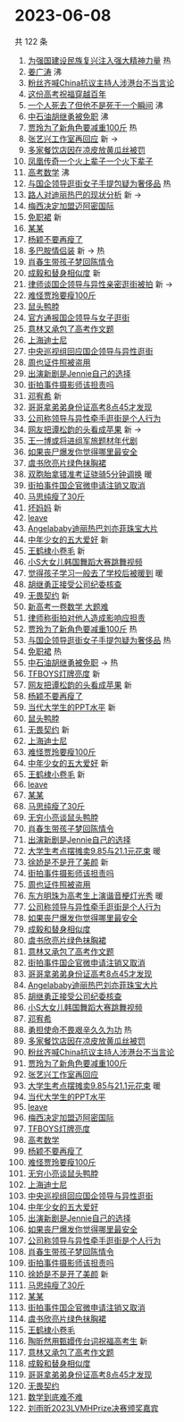 # 2023-06-08

共 122 条

<!-- BEGIN -->
<!-- 最后更新时间 Thu Jun 08 2023 02:16:08 GMT+0800 (China Standard Time) -->

1. [为强国建设民族复兴注入强大精神力量](https://s.weibo.com//weibo?q=%23%E4%B8%BA%E5%BC%BA%E5%9B%BD%E5%BB%BA%E8%AE%BE%E6%B0%91%E6%97%8F%E5%A4%8D%E5%85%B4%E6%B3%A8%E5%85%A5%E5%BC%BA%E5%A4%A7%E7%B2%BE%E7%A5%9E%E5%8A%9B%E9%87%8F%23&Refer=new_time)
   热
1. [姜广涛](https://s.weibo.com//weibo?q=%E5%A7%9C%E5%B9%BF%E6%B6%9B&t=31&band_rank=1&Refer=top)
   沸
1. [粉丝齐喊China抗议主持人涉港台不当言论](https://s.weibo.com//weibo?q=%23%E7%B2%89%E4%B8%9D%E9%BD%90%E5%96%8AChina%E6%8A%97%E8%AE%AE%E4%B8%BB%E6%8C%81%E4%BA%BA%E6%B6%89%E6%B8%AF%E5%8F%B0%E4%B8%8D%E5%BD%93%E8%A8%80%E8%AE%BA%23&t=31&band_rank=2&Refer=top)
1. [这份高考祝福穿越百年](https://s.weibo.com//weibo?q=%23%E8%BF%99%E4%BB%BD%E9%AB%98%E8%80%83%E7%A5%9D%E7%A6%8F%E7%A9%BF%E8%B6%8A%E7%99%BE%E5%B9%B4%23&t=31&band_rank=3&Refer=top)
1. [一个人死去了但他不是死于一个瞬间](https://s.weibo.com//weibo?q=%E4%B8%80%E4%B8%AA%E4%BA%BA%E6%AD%BB%E5%8E%BB%E4%BA%86%E4%BD%86%E4%BB%96%E4%B8%8D%E6%98%AF%E6%AD%BB%E4%BA%8E%E4%B8%80%E4%B8%AA%E7%9E%AC%E9%97%B4&t=31&band_rank=4&Refer=top)
   沸
1. [中石油胡继勇被免职](https://s.weibo.com//weibo?q=%23%E4%B8%AD%E7%9F%B3%E6%B2%B9%E8%83%A1%E7%BB%A7%E5%8B%87%E8%A2%AB%E5%85%8D%E8%81%8C%23&t=31&band_rank=5&Refer=top)
   沸
1. [贾玲为了新角色要减重100斤](https://s.weibo.com//weibo?q=%23%E8%B4%BE%E7%8E%B2%E4%B8%BA%E4%BA%86%E6%96%B0%E8%A7%92%E8%89%B2%E8%A6%81%E5%87%8F%E9%87%8D100%E6%96%A4%23&t=31&band_rank=6&Refer=top)
   热
1. [张艺兴工作室再回应](https://s.weibo.com//weibo?q=%23%E5%BC%A0%E8%89%BA%E5%85%B4%E5%B7%A5%E4%BD%9C%E5%AE%A4%E5%86%8D%E5%9B%9E%E5%BA%94%23&t=31&band_rank=7&Refer=top)
   新 ->
1. [多家餐饮店因在凉皮放黄瓜丝被罚](https://s.weibo.com//weibo?q=%23%E5%A4%9A%E5%AE%B6%E9%A4%90%E9%A5%AE%E5%BA%97%E5%9B%A0%E5%9C%A8%E5%87%89%E7%9A%AE%E6%94%BE%E9%BB%84%E7%93%9C%E4%B8%9D%E8%A2%AB%E7%BD%9A%23&t=31&band_rank=8&Refer=top)
1. [凤凰传奇一个火上辈子一个火下辈子](https://s.weibo.com//weibo?q=%23%E5%87%A4%E5%87%B0%E4%BC%A0%E5%A5%87%E4%B8%80%E4%B8%AA%E7%81%AB%E4%B8%8A%E8%BE%88%E5%AD%90%E4%B8%80%E4%B8%AA%E7%81%AB%E4%B8%8B%E8%BE%88%E5%AD%90%23&t=31&band_rank=9&Refer=top)
1. [高考数学](https://s.weibo.com//weibo?q=%E9%AB%98%E8%80%83%E6%95%B0%E5%AD%A6&t=31&band_rank=10&Refer=top)
   沸
1. [与国企领导逛街女子手提包疑为奢侈品](https://s.weibo.com//weibo?q=%23%E4%B8%8E%E5%9B%BD%E4%BC%81%E9%A2%86%E5%AF%BC%E9%80%9B%E8%A1%97%E5%A5%B3%E5%AD%90%E6%89%8B%E6%8F%90%E5%8C%85%E7%96%91%E4%B8%BA%E5%A5%A2%E4%BE%88%E5%93%81%23&t=31&band_rank=11&Refer=top)
   热
1. [路人对迪丽热巴的现状分析](https://s.weibo.com//weibo?q=%23%E8%B7%AF%E4%BA%BA%E5%AF%B9%E8%BF%AA%E4%B8%BD%E7%83%AD%E5%B7%B4%E7%9A%84%E7%8E%B0%E7%8A%B6%E5%88%86%E6%9E%90%23&t=31&band_rank=12&Refer=top)
   新 ->
1. [梅西决定加盟迈阿密国际](https://s.weibo.com//weibo?q=%23%E6%A2%85%E8%A5%BF%E5%86%B3%E5%AE%9A%E5%8A%A0%E7%9B%9F%E8%BF%88%E9%98%BF%E5%AF%86%E5%9B%BD%E9%99%85%23&t=31&band_rank=13&Refer=top)
1. [免职裙](https://s.weibo.com//weibo?q=%E5%85%8D%E8%81%8C%E8%A3%99&t=31&band_rank=14&Refer=top)
   新
1. [某某](https://s.weibo.com//weibo?q=%E6%9F%90%E6%9F%90&t=31&band_rank=15&Refer=top)
1. [杨颖不要再瘦了](https://s.weibo.com//weibo?q=%23%E6%9D%A8%E9%A2%96%E4%B8%8D%E8%A6%81%E5%86%8D%E7%98%A6%E4%BA%86%23&t=31&band_rank=16&Refer=top)
1. [多巴胺情侣装](https://s.weibo.com//weibo?q=%E5%A4%9A%E5%B7%B4%E8%83%BA%E6%83%85%E4%BE%A3%E8%A3%85&t=31&band_rank=17&Refer=top)
   新 -> 热
1. [肖春生带孩子梦回陈情令](https://s.weibo.com//weibo?q=%23%E8%82%96%E6%98%A5%E7%94%9F%E5%B8%A6%E5%AD%A9%E5%AD%90%E6%A2%A6%E5%9B%9E%E9%99%88%E6%83%85%E4%BB%A4%23&t=31&band_rank=18&Refer=top)
1. [成毅和替身相似度](https://s.weibo.com//weibo?q=%23%E6%88%90%E6%AF%85%E5%92%8C%E6%9B%BF%E8%BA%AB%E7%9B%B8%E4%BC%BC%E5%BA%A6%23&t=31&band_rank=19&Refer=top)
   新
1. [律师谈国企领导与异性亲密逛街被拍](https://s.weibo.com//weibo?q=%23%E5%BE%8B%E5%B8%88%E8%B0%88%E5%9B%BD%E4%BC%81%E9%A2%86%E5%AF%BC%E4%B8%8E%E5%BC%82%E6%80%A7%E4%BA%B2%E5%AF%86%E9%80%9B%E8%A1%97%E8%A2%AB%E6%8B%8D%23&t=31&band_rank=20&Refer=top)
   新 ->
1. [难怪贾玲要瘦100斤](https://s.weibo.com//weibo?q=%E9%9A%BE%E6%80%AA%E8%B4%BE%E7%8E%B2%E8%A6%81%E7%98%A6100%E6%96%A4&t=31&band_rank=21&Refer=top)
1. [鼠头鸭脖](https://s.weibo.com//weibo?q=%E9%BC%A0%E5%A4%B4%E9%B8%AD%E8%84%96&t=31&band_rank=22&Refer=top)
1. [官方通报国企领导与女子逛街](https://s.weibo.com//weibo?q=%23%E5%AE%98%E6%96%B9%E9%80%9A%E6%8A%A5%E5%9B%BD%E4%BC%81%E9%A2%86%E5%AF%BC%E4%B8%8E%E5%A5%B3%E5%AD%90%E9%80%9B%E8%A1%97%23&t=31&band_rank=23&Refer=top)
1. [意林又承包了高考作文题](https://s.weibo.com//weibo?q=%23%E6%84%8F%E6%9E%97%E5%8F%88%E6%89%BF%E5%8C%85%E4%BA%86%E9%AB%98%E8%80%83%E4%BD%9C%E6%96%87%E9%A2%98%23&t=31&band_rank=24&Refer=top)
1. [上海迪士尼](https://s.weibo.com//weibo?q=%23%E4%B8%8A%E6%B5%B7%E8%BF%AA%E5%A3%AB%E5%B0%BC%23&t=31&band_rank=25&Refer=top)
1. [中央巡视组回应国企领导与异性逛街](https://s.weibo.com//weibo?q=%23%E4%B8%AD%E5%A4%AE%E5%B7%A1%E8%A7%86%E7%BB%84%E5%9B%9E%E5%BA%94%E5%9B%BD%E4%BC%81%E9%A2%86%E5%AF%BC%E4%B8%8E%E5%BC%82%E6%80%A7%E9%80%9B%E8%A1%97%23&t=31&band_rank=26&Refer=top)
1. [周也证件照被盗用](https://s.weibo.com//weibo?q=%23%E5%91%A8%E4%B9%9F%E8%AF%81%E4%BB%B6%E7%85%A7%E8%A2%AB%E7%9B%97%E7%94%A8%23&t=31&band_rank=27&Refer=top)
1. [出演新剧是Jennie自己的选择](https://s.weibo.com//weibo?q=%23%E5%87%BA%E6%BC%94%E6%96%B0%E5%89%A7%E6%98%AFJennie%E8%87%AA%E5%B7%B1%E7%9A%84%E9%80%89%E6%8B%A9%23&t=31&band_rank=28&Refer=top)
1. [街拍事件摄影师该担责吗](https://s.weibo.com//weibo?q=%23%E8%A1%97%E6%8B%8D%E4%BA%8B%E4%BB%B6%E6%91%84%E5%BD%B1%E5%B8%88%E8%AF%A5%E6%8B%85%E8%B4%A3%E5%90%97%23&t=31&band_rank=29&Refer=top)
1. [邓宥希](https://s.weibo.com//weibo?q=%E9%82%93%E5%AE%A5%E5%B8%8C&t=31&band_rank=30&Refer=top)
   新
1. [哥哥拿弟弟身份证高考8点45才发现](https://s.weibo.com//weibo?q=%23%E5%93%A5%E5%93%A5%E6%8B%BF%E5%BC%9F%E5%BC%9F%E8%BA%AB%E4%BB%BD%E8%AF%81%E9%AB%98%E8%80%838%E7%82%B945%E6%89%8D%E5%8F%91%E7%8E%B0%23&t=31&band_rank=31&Refer=top)
1. [公司称领导与异性牵手逛街是个人行为](https://s.weibo.com//weibo?q=%23%E5%85%AC%E5%8F%B8%E7%A7%B0%E9%A2%86%E5%AF%BC%E4%B8%8E%E5%BC%82%E6%80%A7%E7%89%B5%E6%89%8B%E9%80%9B%E8%A1%97%E6%98%AF%E4%B8%AA%E4%BA%BA%E8%A1%8C%E4%B8%BA%23&t=31&band_rank=32&Refer=top)
1. [网友把谭松韵的头看成苹果](https://s.weibo.com//weibo?q=%23%E7%BD%91%E5%8F%8B%E6%8A%8A%E8%B0%AD%E6%9D%BE%E9%9F%B5%E7%9A%84%E5%A4%B4%E7%9C%8B%E6%88%90%E8%8B%B9%E6%9E%9C%23&t=31&band_rank=33&Refer=top)
   新 ->
1. [王一博或将进组军旅题材年代剧](https://s.weibo.com//weibo?q=%23%E7%8E%8B%E4%B8%80%E5%8D%9A%E6%88%96%E5%B0%86%E8%BF%9B%E7%BB%84%E5%86%9B%E6%97%85%E9%A2%98%E6%9D%90%E5%B9%B4%E4%BB%A3%E5%89%A7%23&t=31&band_rank=34&Refer=top)
1. [如果丧尸爆发你觉得哪里最安全](https://s.weibo.com//weibo?q=%23%E5%A6%82%E6%9E%9C%E4%B8%A7%E5%B0%B8%E7%88%86%E5%8F%91%E4%BD%A0%E8%A7%89%E5%BE%97%E5%93%AA%E9%87%8C%E6%9C%80%E5%AE%89%E5%85%A8%23&t=31&band_rank=35&Refer=top)
1. [虞书欣亮片绿色抹胸裙](https://s.weibo.com//weibo?q=%23%E8%99%9E%E4%B9%A6%E6%AC%A3%E4%BA%AE%E7%89%87%E7%BB%BF%E8%89%B2%E6%8A%B9%E8%83%B8%E8%A3%99%23&t=31&band_rank=36&Refer=top)
1. [双胞胎拿错准考证骁骑5分钟调换](https://s.weibo.com//weibo?q=%23%E5%8F%8C%E8%83%9E%E8%83%8E%E6%8B%BF%E9%94%99%E5%87%86%E8%80%83%E8%AF%81%E9%AA%81%E9%AA%915%E5%88%86%E9%92%9F%E8%B0%83%E6%8D%A2%23&t=31&band_rank=37&Refer=top)
   暖
1. [街拍事件国企官微申请注销又取消](https://s.weibo.com//weibo?q=%23%E8%A1%97%E6%8B%8D%E4%BA%8B%E4%BB%B6%E5%9B%BD%E4%BC%81%E5%AE%98%E5%BE%AE%E7%94%B3%E8%AF%B7%E6%B3%A8%E9%94%80%E5%8F%88%E5%8F%96%E6%B6%88%23&t=31&band_rank=38&Refer=top)
1. [马思纯瘦了30斤](https://s.weibo.com//weibo?q=%23%E9%A9%AC%E6%80%9D%E7%BA%AF%E7%98%A6%E4%BA%8630%E6%96%A4%23&t=31&band_rank=39&Refer=top)
1. [坏妈妈](https://s.weibo.com//weibo?q=%E5%9D%8F%E5%A6%88%E5%A6%88&t=31&band_rank=40&Refer=top)
   新
1. [leave](https://s.weibo.com//weibo?q=leave&t=31&band_rank=41&Refer=top)
1. [Angelababy迪丽热巴刘亦菲珠宝大片](https://s.weibo.com//weibo?q=%23Angelababy%E8%BF%AA%E4%B8%BD%E7%83%AD%E5%B7%B4%E5%88%98%E4%BA%A6%E8%8F%B2%E7%8F%A0%E5%AE%9D%E5%A4%A7%E7%89%87%23&t=31&band_rank=42&Refer=top)
1. [中年少女的五大爱好](https://s.weibo.com//weibo?q=%E4%B8%AD%E5%B9%B4%E5%B0%91%E5%A5%B3%E7%9A%84%E4%BA%94%E5%A4%A7%E7%88%B1%E5%A5%BD&t=31&band_rank=43&Refer=top)
   新
1. [王鹤棣小卷毛](https://s.weibo.com//weibo?q=%23%E7%8E%8B%E9%B9%A4%E6%A3%A3%E5%B0%8F%E5%8D%B7%E6%AF%9B%23&t=31&band_rank=44&Refer=top)
   新
1. [小S大女儿韩国舞蹈大赛跳舞视频](https://s.weibo.com//weibo?q=%23%E5%B0%8FS%E5%A4%A7%E5%A5%B3%E5%84%BF%E9%9F%A9%E5%9B%BD%E8%88%9E%E8%B9%88%E5%A4%A7%E8%B5%9B%E8%B7%B3%E8%88%9E%E8%A7%86%E9%A2%91%23&t=31&band_rank=45&Refer=top)
1. [觉得孩子学习一般去了学校后被暖到](https://s.weibo.com//weibo?q=%23%E8%A7%89%E5%BE%97%E5%AD%A9%E5%AD%90%E5%AD%A6%E4%B9%A0%E4%B8%80%E8%88%AC%E5%8E%BB%E4%BA%86%E5%AD%A6%E6%A0%A1%E5%90%8E%E8%A2%AB%E6%9A%96%E5%88%B0%23&t=31&band_rank=46&Refer=top)
   暖
1. [胡继勇正接受公司纪委核查](https://s.weibo.com//weibo?q=%23%E8%83%A1%E7%BB%A7%E5%8B%87%E6%AD%A3%E6%8E%A5%E5%8F%97%E5%85%AC%E5%8F%B8%E7%BA%AA%E5%A7%94%E6%A0%B8%E6%9F%A5%23&t=31&band_rank=47&Refer=top)
1. [无畏契约](https://s.weibo.com//weibo?q=%E6%97%A0%E7%95%8F%E5%A5%91%E7%BA%A6&t=31&band_rank=48&Refer=top)
   新
1. [新高考一卷数学 大题难](https://s.weibo.com//weibo?q=%E6%96%B0%E9%AB%98%E8%80%83%E4%B8%80%E5%8D%B7%E6%95%B0%E5%AD%A6%20%E5%A4%A7%E9%A2%98%E9%9A%BE&t=31&band_rank=49&Refer=top)
1. [律师称街拍对他人造成影响应担责](https://s.weibo.com//weibo?q=%23%E5%BE%8B%E5%B8%88%E7%A7%B0%E8%A1%97%E6%8B%8D%E5%AF%B9%E4%BB%96%E4%BA%BA%E9%80%A0%E6%88%90%E5%BD%B1%E5%93%8D%E5%BA%94%E6%8B%85%E8%B4%A3%23&t=31&band_rank=50&Refer=top)
1. [贾玲为了新角色要减重100斤](https://s.weibo.com//weibo?q=%23%E8%B4%BE%E7%8E%B2%E4%B8%BA%E4%BA%86%E6%96%B0%E8%A7%92%E8%89%B2%E8%A6%81%E5%87%8F%E9%87%8D100%E6%96%A4%23&t=31&band_rank=5&Refer=top)
   热
1. [与国企领导逛街女子手提包疑为奢侈品](https://s.weibo.com//weibo?q=%23%E4%B8%8E%E5%9B%BD%E4%BC%81%E9%A2%86%E5%AF%BC%E9%80%9B%E8%A1%97%E5%A5%B3%E5%AD%90%E6%89%8B%E6%8F%90%E5%8C%85%E7%96%91%E4%B8%BA%E5%A5%A2%E4%BE%88%E5%93%81%23&t=31&band_rank=6&Refer=top)
   热
1. [免职裙](https://s.weibo.com//weibo?q=%E5%85%8D%E8%81%8C%E8%A3%99&t=31&band_rank=11&Refer=top)
   热
1. [中石油胡继勇被免职](https://s.weibo.com//weibo?q=%23%E4%B8%AD%E7%9F%B3%E6%B2%B9%E8%83%A1%E7%BB%A7%E5%8B%87%E8%A2%AB%E5%85%8D%E8%81%8C%23&t=31&band_rank=14&Refer=top)
   -> 热
1. [TFBOYS灯牌亮度](https://s.weibo.com//weibo?q=%23TFBOYS%E7%81%AF%E7%89%8C%E4%BA%AE%E5%BA%A6%23&t=31&band_rank=15&Refer=top)
   新
1. [网友把谭松韵的头看成苹果](https://s.weibo.com//weibo?q=%23%E7%BD%91%E5%8F%8B%E6%8A%8A%E8%B0%AD%E6%9D%BE%E9%9F%B5%E7%9A%84%E5%A4%B4%E7%9C%8B%E6%88%90%E8%8B%B9%E6%9E%9C%23&t=31&band_rank=16&Refer=top)
   新
1. [杨颖不要再瘦了](https://s.weibo.com//weibo?q=%23%E6%9D%A8%E9%A2%96%E4%B8%8D%E8%A6%81%E5%86%8D%E7%98%A6%E4%BA%86%23&t=31&band_rank=18&Refer=top)
1. [当代大学生的PPT水平](https://s.weibo.com//weibo?q=%E5%BD%93%E4%BB%A3%E5%A4%A7%E5%AD%A6%E7%94%9F%E7%9A%84PPT%E6%B0%B4%E5%B9%B3&t=31&band_rank=19&Refer=top)
   新
1. [鼠头鸭脖](https://s.weibo.com//weibo?q=%E9%BC%A0%E5%A4%B4%E9%B8%AD%E8%84%96&t=31&band_rank=21&Refer=top)
1. [无畏契约](https://s.weibo.com//weibo?q=%E6%97%A0%E7%95%8F%E5%A5%91%E7%BA%A6&t=31&band_rank=22&Refer=top)
   新
1. [上海迪士尼](https://s.weibo.com//weibo?q=%23%E4%B8%8A%E6%B5%B7%E8%BF%AA%E5%A3%AB%E5%B0%BC%23&t=31&band_rank=24&Refer=top)
1. [难怪贾玲要瘦100斤](https://s.weibo.com//weibo?q=%E9%9A%BE%E6%80%AA%E8%B4%BE%E7%8E%B2%E8%A6%81%E7%98%A6100%E6%96%A4&t=31&band_rank=25&Refer=top)
1. [中年少女的五大爱好](https://s.weibo.com//weibo?q=%E4%B8%AD%E5%B9%B4%E5%B0%91%E5%A5%B3%E7%9A%84%E4%BA%94%E5%A4%A7%E7%88%B1%E5%A5%BD&t=31&band_rank=27&Refer=top)
   新
1. [王鹤棣小卷毛](https://s.weibo.com//weibo?q=%23%E7%8E%8B%E9%B9%A4%E6%A3%A3%E5%B0%8F%E5%8D%B7%E6%AF%9B%23&t=31&band_rank=28&Refer=top)
   新
1. [leave](https://s.weibo.com//weibo?q=leave&t=31&band_rank=29&Refer=top)
1. [某某](https://s.weibo.com//weibo?q=%E6%9F%90%E6%9F%90&t=31&band_rank=30&Refer=top)
1. [马思纯瘦了30斤](https://s.weibo.com//weibo?q=%23%E9%A9%AC%E6%80%9D%E7%BA%AF%E7%98%A6%E4%BA%8630%E6%96%A4%23&t=31&band_rank=31&Refer=top)
1. [无穷小亮谈鼠头鸭脖](https://s.weibo.com//weibo?q=%E6%97%A0%E7%A9%B7%E5%B0%8F%E4%BA%AE%E8%B0%88%E9%BC%A0%E5%A4%B4%E9%B8%AD%E8%84%96&t=31&band_rank=32&Refer=top)
1. [肖春生带孩子梦回陈情令](https://s.weibo.com//weibo?q=%23%E8%82%96%E6%98%A5%E7%94%9F%E5%B8%A6%E5%AD%A9%E5%AD%90%E6%A2%A6%E5%9B%9E%E9%99%88%E6%83%85%E4%BB%A4%23&t=31&band_rank=33&Refer=top)
1. [出演新剧是Jennie自己的选择](https://s.weibo.com//weibo?q=%23%E5%87%BA%E6%BC%94%E6%96%B0%E5%89%A7%E6%98%AFJennie%E8%87%AA%E5%B7%B1%E7%9A%84%E9%80%89%E6%8B%A9%23&t=31&band_rank=34&Refer=top)
1. [大学生考点摆摊卖9.85与21.1元花束](https://s.weibo.com//weibo?q=%23%E5%A4%A7%E5%AD%A6%E7%94%9F%E8%80%83%E7%82%B9%E6%91%86%E6%91%8A%E5%8D%969.85%E4%B8%8E21.1%E5%85%83%E8%8A%B1%E6%9D%9F%23&t=31&band_rank=35&Refer=top)
   暖
1. [徐娇是不是开了美颜](https://s.weibo.com//weibo?q=%23%E5%BE%90%E5%A8%87%E6%98%AF%E4%B8%8D%E6%98%AF%E5%BC%80%E4%BA%86%E7%BE%8E%E9%A2%9C%23&t=31&band_rank=36&Refer=top)
   新
1. [街拍事件摄影师该担责吗](https://s.weibo.com//weibo?q=%23%E8%A1%97%E6%8B%8D%E4%BA%8B%E4%BB%B6%E6%91%84%E5%BD%B1%E5%B8%88%E8%AF%A5%E6%8B%85%E8%B4%A3%E5%90%97%23&t=31&band_rank=37&Refer=top)
1. [周也证件照被盗用](https://s.weibo.com//weibo?q=%23%E5%91%A8%E4%B9%9F%E8%AF%81%E4%BB%B6%E7%85%A7%E8%A2%AB%E7%9B%97%E7%94%A8%23&t=31&band_rank=38&Refer=top)
1. [东方明珠为高考生上演谐音梗灯光秀](https://s.weibo.com//weibo?q=%23%E4%B8%9C%E6%96%B9%E6%98%8E%E7%8F%A0%E4%B8%BA%E9%AB%98%E8%80%83%E7%94%9F%E4%B8%8A%E6%BC%94%E8%B0%90%E9%9F%B3%E6%A2%97%E7%81%AF%E5%85%89%E7%A7%80%23&t=31&band_rank=39&Refer=top)
   暖
1. [公司称领导与异性牵手逛街是个人行为](https://s.weibo.com//weibo?q=%23%E5%85%AC%E5%8F%B8%E7%A7%B0%E9%A2%86%E5%AF%BC%E4%B8%8E%E5%BC%82%E6%80%A7%E7%89%B5%E6%89%8B%E9%80%9B%E8%A1%97%E6%98%AF%E4%B8%AA%E4%BA%BA%E8%A1%8C%E4%B8%BA%23&t=31&band_rank=40&Refer=top)
1. [如果丧尸爆发你觉得哪里最安全](https://s.weibo.com//weibo?q=%23%E5%A6%82%E6%9E%9C%E4%B8%A7%E5%B0%B8%E7%88%86%E5%8F%91%E4%BD%A0%E8%A7%89%E5%BE%97%E5%93%AA%E9%87%8C%E6%9C%80%E5%AE%89%E5%85%A8%23&t=31&band_rank=41&Refer=top)
1. [成毅和替身相似度](https://s.weibo.com//weibo?q=%23%E6%88%90%E6%AF%85%E5%92%8C%E6%9B%BF%E8%BA%AB%E7%9B%B8%E4%BC%BC%E5%BA%A6%23&t=31&band_rank=42&Refer=top)
1. [虞书欣亮片绿色抹胸裙](https://s.weibo.com//weibo?q=%23%E8%99%9E%E4%B9%A6%E6%AC%A3%E4%BA%AE%E7%89%87%E7%BB%BF%E8%89%B2%E6%8A%B9%E8%83%B8%E8%A3%99%23&t=31&band_rank=43&Refer=top)
1. [意林又承包了高考作文题](https://s.weibo.com//weibo?q=%23%E6%84%8F%E6%9E%97%E5%8F%88%E6%89%BF%E5%8C%85%E4%BA%86%E9%AB%98%E8%80%83%E4%BD%9C%E6%96%87%E9%A2%98%23&t=31&band_rank=44&Refer=top)
1. [街拍事件国企官微申请注销又取消](https://s.weibo.com//weibo?q=%23%E8%A1%97%E6%8B%8D%E4%BA%8B%E4%BB%B6%E5%9B%BD%E4%BC%81%E5%AE%98%E5%BE%AE%E7%94%B3%E8%AF%B7%E6%B3%A8%E9%94%80%E5%8F%88%E5%8F%96%E6%B6%88%23&t=31&band_rank=45&Refer=top)
1. [哥哥拿弟弟身份证高考8点45才发现](https://s.weibo.com//weibo?q=%23%E5%93%A5%E5%93%A5%E6%8B%BF%E5%BC%9F%E5%BC%9F%E8%BA%AB%E4%BB%BD%E8%AF%81%E9%AB%98%E8%80%838%E7%82%B945%E6%89%8D%E5%8F%91%E7%8E%B0%23&t=31&band_rank=46&Refer=top)
1. [Angelababy迪丽热巴刘亦菲珠宝大片](https://s.weibo.com//weibo?q=%23Angelababy%E8%BF%AA%E4%B8%BD%E7%83%AD%E5%B7%B4%E5%88%98%E4%BA%A6%E8%8F%B2%E7%8F%A0%E5%AE%9D%E5%A4%A7%E7%89%87%23&t=31&band_rank=47&Refer=top)
1. [胡继勇正接受公司纪委核查](https://s.weibo.com//weibo?q=%23%E8%83%A1%E7%BB%A7%E5%8B%87%E6%AD%A3%E6%8E%A5%E5%8F%97%E5%85%AC%E5%8F%B8%E7%BA%AA%E5%A7%94%E6%A0%B8%E6%9F%A5%23&t=31&band_rank=48&Refer=top)
1. [小S大女儿韩国舞蹈大赛跳舞视频](https://s.weibo.com//weibo?q=%23%E5%B0%8FS%E5%A4%A7%E5%A5%B3%E5%84%BF%E9%9F%A9%E5%9B%BD%E8%88%9E%E8%B9%88%E5%A4%A7%E8%B5%9B%E8%B7%B3%E8%88%9E%E8%A7%86%E9%A2%91%23&t=31&band_rank=49&Refer=top)
1. [邓宥希](https://s.weibo.com//weibo?q=%E9%82%93%E5%AE%A5%E5%B8%8C&t=31&band_rank=50&Refer=top)
1. [勇担使命不畏艰辛久久为功](https://s.weibo.com//weibo?q=%23%E5%8B%87%E6%8B%85%E4%BD%BF%E5%91%BD%E4%B8%8D%E7%95%8F%E8%89%B0%E8%BE%9B%E4%B9%85%E4%B9%85%E4%B8%BA%E5%8A%9F%23&Refer=new_time)
   热
1. [多家餐饮店因在凉皮放黄瓜丝被罚](https://s.weibo.com//weibo?q=%23%E5%A4%9A%E5%AE%B6%E9%A4%90%E9%A5%AE%E5%BA%97%E5%9B%A0%E5%9C%A8%E5%87%89%E7%9A%AE%E6%94%BE%E9%BB%84%E7%93%9C%E4%B8%9D%E8%A2%AB%E7%BD%9A%23&t=31&band_rank=2&Refer=top)
1. [粉丝齐喊China抗议主持人涉港台不当言论](https://s.weibo.com//weibo?q=%23%E7%B2%89%E4%B8%9D%E9%BD%90%E5%96%8AChina%E6%8A%97%E8%AE%AE%E4%B8%BB%E6%8C%81%E4%BA%BA%E6%B6%89%E6%B8%AF%E5%8F%B0%E4%B8%8D%E5%BD%93%E8%A8%80%E8%AE%BA%23&t=31&band_rank=5&Refer=top)
1. [贾玲为了新角色要减重100斤](https://s.weibo.com//weibo?q=%23%E8%B4%BE%E7%8E%B2%E4%B8%BA%E4%BA%86%E6%96%B0%E8%A7%92%E8%89%B2%E8%A6%81%E5%87%8F%E9%87%8D100%E6%96%A4%23&t=31&band_rank=7&Refer=top)
1. [张艺兴工作室再回应](https://s.weibo.com//weibo?q=%23%E5%BC%A0%E8%89%BA%E5%85%B4%E5%B7%A5%E4%BD%9C%E5%AE%A4%E5%86%8D%E5%9B%9E%E5%BA%94%23&t=31&band_rank=8&Refer=top)
1. [大学生考点摆摊卖9.85与21.1元花束](https://s.weibo.com//weibo?q=%23%E5%A4%A7%E5%AD%A6%E7%94%9F%E8%80%83%E7%82%B9%E6%91%86%E6%91%8A%E5%8D%969.85%E4%B8%8E21.1%E5%85%83%E8%8A%B1%E6%9D%9F%23&t=31&band_rank=10&Refer=top)
   暖
1. [当代大学生的PPT水平](https://s.weibo.com//weibo?q=%E5%BD%93%E4%BB%A3%E5%A4%A7%E5%AD%A6%E7%94%9F%E7%9A%84PPT%E6%B0%B4%E5%B9%B3&t=31&band_rank=13&Refer=top)
1. [leave](https://s.weibo.com//weibo?q=leave&t=31&band_rank=15&Refer=top)
1. [梅西决定加盟迈阿密国际](https://s.weibo.com//weibo?q=%23%E6%A2%85%E8%A5%BF%E5%86%B3%E5%AE%9A%E5%8A%A0%E7%9B%9F%E8%BF%88%E9%98%BF%E5%AF%86%E5%9B%BD%E9%99%85%23&t=31&band_rank=16&Refer=top)
1. [TFBOYS灯牌亮度](https://s.weibo.com//weibo?q=%23TFBOYS%E7%81%AF%E7%89%8C%E4%BA%AE%E5%BA%A6%23&t=31&band_rank=18&Refer=top)
1. [高考数学](https://s.weibo.com//weibo?q=%E9%AB%98%E8%80%83%E6%95%B0%E5%AD%A6&t=31&band_rank=19&Refer=top)
1. [杨颖不要再瘦了](https://s.weibo.com//weibo?q=%23%E6%9D%A8%E9%A2%96%E4%B8%8D%E8%A6%81%E5%86%8D%E7%98%A6%E4%BA%86%23&t=31&band_rank=21&Refer=top)
1. [难怪贾玲要瘦100斤](https://s.weibo.com//weibo?q=%E9%9A%BE%E6%80%AA%E8%B4%BE%E7%8E%B2%E8%A6%81%E7%98%A6100%E6%96%A4&t=31&band_rank=24&Refer=top)
1. [无穷小亮谈鼠头鸭脖](https://s.weibo.com//weibo?q=%E6%97%A0%E7%A9%B7%E5%B0%8F%E4%BA%AE%E8%B0%88%E9%BC%A0%E5%A4%B4%E9%B8%AD%E8%84%96&t=31&band_rank=25&Refer=top)
1. [上海迪士尼](https://s.weibo.com//weibo?q=%23%E4%B8%8A%E6%B5%B7%E8%BF%AA%E5%A3%AB%E5%B0%BC%23&t=31&band_rank=26&Refer=top)
1. [中央巡视组回应国企领导与异性逛街](https://s.weibo.com//weibo?q=%23%E4%B8%AD%E5%A4%AE%E5%B7%A1%E8%A7%86%E7%BB%84%E5%9B%9E%E5%BA%94%E5%9B%BD%E4%BC%81%E9%A2%86%E5%AF%BC%E4%B8%8E%E5%BC%82%E6%80%A7%E9%80%9B%E8%A1%97%23&t=31&band_rank=27&Refer=top)
1. [中年少女的五大爱好](https://s.weibo.com//weibo?q=%E4%B8%AD%E5%B9%B4%E5%B0%91%E5%A5%B3%E7%9A%84%E4%BA%94%E5%A4%A7%E7%88%B1%E5%A5%BD&t=31&band_rank=28&Refer=top)
1. [出演新剧是Jennie自己的选择](https://s.weibo.com//weibo?q=%23%E5%87%BA%E6%BC%94%E6%96%B0%E5%89%A7%E6%98%AFJennie%E8%87%AA%E5%B7%B1%E7%9A%84%E9%80%89%E6%8B%A9%23&t=31&band_rank=29&Refer=top)
1. [如果丧尸爆发你觉得哪里最安全](https://s.weibo.com//weibo?q=%23%E5%A6%82%E6%9E%9C%E4%B8%A7%E5%B0%B8%E7%88%86%E5%8F%91%E4%BD%A0%E8%A7%89%E5%BE%97%E5%93%AA%E9%87%8C%E6%9C%80%E5%AE%89%E5%85%A8%23&t=31&band_rank=30&Refer=top)
1. [公司称领导与异性牵手逛街是个人行为](https://s.weibo.com//weibo?q=%23%E5%85%AC%E5%8F%B8%E7%A7%B0%E9%A2%86%E5%AF%BC%E4%B8%8E%E5%BC%82%E6%80%A7%E7%89%B5%E6%89%8B%E9%80%9B%E8%A1%97%E6%98%AF%E4%B8%AA%E4%BA%BA%E8%A1%8C%E4%B8%BA%23&t=31&band_rank=31&Refer=top)
1. [肖春生带孩子梦回陈情令](https://s.weibo.com//weibo?q=%23%E8%82%96%E6%98%A5%E7%94%9F%E5%B8%A6%E5%AD%A9%E5%AD%90%E6%A2%A6%E5%9B%9E%E9%99%88%E6%83%85%E4%BB%A4%23&t=31&band_rank=32&Refer=top)
1. [街拍事件摄影师该担责吗](https://s.weibo.com//weibo?q=%23%E8%A1%97%E6%8B%8D%E4%BA%8B%E4%BB%B6%E6%91%84%E5%BD%B1%E5%B8%88%E8%AF%A5%E6%8B%85%E8%B4%A3%E5%90%97%23&t=31&band_rank=34&Refer=top)
1. [徐娇是不是开了美颜](https://s.weibo.com//weibo?q=%23%E5%BE%90%E5%A8%87%E6%98%AF%E4%B8%8D%E6%98%AF%E5%BC%80%E4%BA%86%E7%BE%8E%E9%A2%9C%23&t=31&band_rank=35&Refer=top)
   新
1. [马思纯瘦了30斤](https://s.weibo.com//weibo?q=%23%E9%A9%AC%E6%80%9D%E7%BA%AF%E7%98%A6%E4%BA%8630%E6%96%A4%23&t=31&band_rank=36&Refer=top)
1. [某某](https://s.weibo.com//weibo?q=%E6%9F%90%E6%9F%90&t=31&band_rank=37&Refer=top)
1. [街拍事件国企官微申请注销又取消](https://s.weibo.com//weibo?q=%23%E8%A1%97%E6%8B%8D%E4%BA%8B%E4%BB%B6%E5%9B%BD%E4%BC%81%E5%AE%98%E5%BE%AE%E7%94%B3%E8%AF%B7%E6%B3%A8%E9%94%80%E5%8F%88%E5%8F%96%E6%B6%88%23&t=31&band_rank=39&Refer=top)
1. [虞书欣亮片绿色抹胸裙](https://s.weibo.com//weibo?q=%23%E8%99%9E%E4%B9%A6%E6%AC%A3%E4%BA%AE%E7%89%87%E7%BB%BF%E8%89%B2%E6%8A%B9%E8%83%B8%E8%A3%99%23&t=31&band_rank=40&Refer=top)
1. [王鹤棣小卷毛](https://s.weibo.com//weibo?q=%23%E7%8E%8B%E9%B9%A4%E6%A3%A3%E5%B0%8F%E5%8D%B7%E6%AF%9B%23&t=31&band_rank=41&Refer=top)
1. [陶昕然用甄嬛传台词祝福高考生](https://s.weibo.com//weibo?q=%23%E9%99%B6%E6%98%95%E7%84%B6%E7%94%A8%E7%94%84%E5%AC%9B%E4%BC%A0%E5%8F%B0%E8%AF%8D%E7%A5%9D%E7%A6%8F%E9%AB%98%E8%80%83%E7%94%9F%23&t=31&band_rank=42&Refer=top)
   新
1. [意林又承包了高考作文题](https://s.weibo.com//weibo?q=%23%E6%84%8F%E6%9E%97%E5%8F%88%E6%89%BF%E5%8C%85%E4%BA%86%E9%AB%98%E8%80%83%E4%BD%9C%E6%96%87%E9%A2%98%23&t=31&band_rank=43&Refer=top)
1. [成毅和替身相似度](https://s.weibo.com//weibo?q=%23%E6%88%90%E6%AF%85%E5%92%8C%E6%9B%BF%E8%BA%AB%E7%9B%B8%E4%BC%BC%E5%BA%A6%23&t=31&band_rank=44&Refer=top)
1. [哥哥拿弟弟身份证高考8点45才发现](https://s.weibo.com//weibo?q=%23%E5%93%A5%E5%93%A5%E6%8B%BF%E5%BC%9F%E5%BC%9F%E8%BA%AB%E4%BB%BD%E8%AF%81%E9%AB%98%E8%80%838%E7%82%B945%E6%89%8D%E5%8F%91%E7%8E%B0%23&t=31&band_rank=45&Refer=top)
1. [无畏契约](https://s.weibo.com//weibo?q=%E6%97%A0%E7%95%8F%E5%A5%91%E7%BA%A6&t=31&band_rank=46&Refer=top)
1. [数学到底难不难](https://s.weibo.com//weibo?q=%23%E6%95%B0%E5%AD%A6%E5%88%B0%E5%BA%95%E9%9A%BE%E4%B8%8D%E9%9A%BE%23&t=31&band_rank=48&Refer=top)
1. [刘雨昕2023LVMHPrize决赛颁奖嘉宾](https://s.weibo.com//weibo?q=%23%E5%88%98%E9%9B%A8%E6%98%952023LVMHPrize%E5%86%B3%E8%B5%9B%E9%A2%81%E5%A5%96%E5%98%89%E5%AE%BE%23&t=31&band_rank=50&Refer=top)

<!-- END -->
